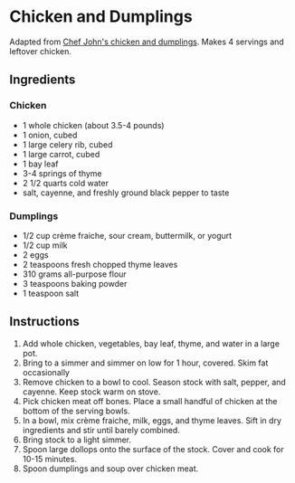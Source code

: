 # Chicken and Dumplings

Adapted from [Chef John's chicken and dumplings](http://foodwishes.blogspot.com/2012/05/chicken-dumplings-stewed-chicken-with.html). Makes 4 servings and leftover chicken.

## Ingredients

### Chicken

- 1 whole chicken (about 3.5-4 pounds)
- 1 onion, cubed
- 1 large celery rib, cubed
- 1 large carrot, cubed
- 1 bay leaf
- 3-4 springs of thyme
- 2 1/2 quarts cold water
- salt, cayenne, and freshly ground black pepper to taste

### Dumplings

- 1/2 cup crème fraiche, sour cream, buttermilk, or yogurt
- 1/2 cup milk
- 2 eggs
- 2 teaspoons fresh chopped thyme leaves
- 310 grams all-purpose flour
- 3 teaspoons baking powder
- 1 teaspoon salt

## Instructions

1. Add whole chicken, vegetables, bay leaf, thyme, and water in a large pot. 
2. Bring to a simmer and simmer on low for 1 hour, covered. Skim fat occasionally
3. Remove chicken to a bowl to cool. Season stock with salt, pepper, and cayenne. Keep stock warm on stove.
4. Pick chicken meat off bones. Place a small handful of chicken at the bottom of the serving bowls.
5. In a bowl, mix crème fraiche, milk, eggs, and thyme leaves. Sift in dry ingredients and stir until barely combined.
6. Bring stock to a light simmer.
7. Spoon large dollops onto the surface of the stock. Cover and cook for 10-15 minutes.
8. Spoon dumplings and soup over chicken meat.
